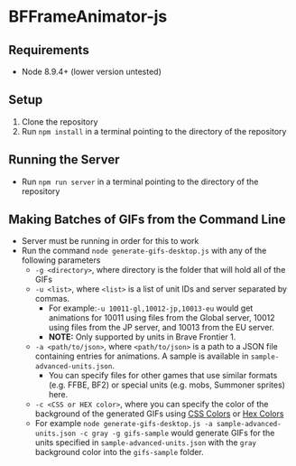 # BFFrameAnimator-js

## Requirements
* Node 8.9.4+ (lower version untested)

## Setup

1. Clone the repository
2. Run `npm install` in a terminal pointing to the directory of the repository

## Running the Server
* Run `npm run server` in a terminal pointing to the directory of the repository

## Making Batches of GIFs from the Command Line

* Server must be running in order for this to work
* Run the command `node generate-gifs-desktop.js` with any of the following parameters
  * `-g <directory>`, where directory is the folder that will hold all of the GIFs
  * `-u <list>`, where `<list>` is a list of unit IDs and server separated by commas.
    * For example:`-u 10011-gl,10012-jp,10013-eu` would get animations for 10011 using files from the Global server, 10012 using files from the JP server, and 10013 from the EU server.
    * **NOTE:** Only supported by units in Brave Frontier 1.
  * `-a <path/to/json>`, where `<path/to/json>` is a path to a JSON file containing entries for animations. A sample is available in `sample-advanced-units.json`.
    * You can specify files for other games that use similar formats (e.g. FFBE, BF2) or special units (e.g. mobs, Summoner sprites) here.
  * `-c <CSS or HEX color>`, where you can specify the color of the background of the generated GIFs using [CSS Colors](https://www.w3schools.com/cssref/css_colors.asp) or [Hex Colors](https://www.w3schools.com/colors/colors_hexadecimal.asp)
  * For example `node generate-gifs-desktop.js -a sample-advanced-units.json -c gray -g gifs-sample` would generate GIFs for the units specified in `sample-advanced-units.json` with the `gray` background color into the `gifs-sample` folder.
